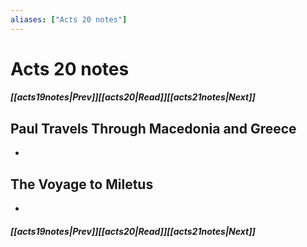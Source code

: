 ```yaml
---
aliases: ["Acts 20 notes"]
---
```

# Acts 20 notes
##### <span class=arrow-left></span>[[acts19notes|Prev]]<span class=navigation-separator></span>[[acts20|Read]]<span class=navigation-separator></span>[[acts21notes|Next]]<span class=arrow-right></span>
## Paul Travels Through Macedonia and Greece
- 
## The Voyage to Miletus
- 
##### <span class=arrow-left></span>[[acts19notes|Prev]]<span class=navigation-separator></span>[[acts20|Read]]<span class=navigation-separator></span>[[acts21notes|Next]]<span class=arrow-right></span>